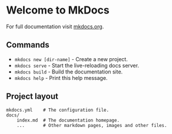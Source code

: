 # Welcome to MkDocs
For full documentation visit [mkdocs.org](http://mkdocs.org).
## Commands
* `mkdocs new [dir-name]` - Create a new project.
* `mkdocs serve` - Start the live-reloading docs server.
* `mkdocs build` - Build the documentation site.
* `mkdocs help` - Print this help message.
## Project layout
    mkdocs.yml    # The configuration file.
    docs/
        index.md  # The documentation homepage.
        ...       # Other markdown pages, images and other files.
